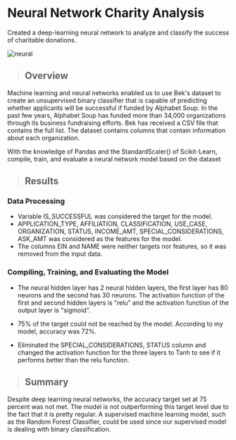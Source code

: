 # Neural Network Charity Analysis
Created a deep-learning neural network to analyze and classify the success of charitable donations.

![neural](https://user-images.githubusercontent.com/78935551/125122953-15453100-e0c4-11eb-8595-0fa4d953173b.jpg)

> ## Overview
Machine learning and neural networks enabled us to use Bek's dataset to create an unsupervised binary classifier that is capable of predicting whether applicants will be successful if funded by Alphabet Soup.
In the past few years, Alphabet Soup has funded more than 34,000 organizations through its business fundraising efforts. Bek has received a CSV file that contains the full list. The dataset contains columns that contain information about each organization.

With the knowledge of Pandas and the StandardScaler() of Scikit-Learn, compile, train, and evaluate a neural network model based on the dataset 

> ## Results

### Data Processing 
- Variable IS_SUCCESSFUL was considered the target for the model.
- APPLICATION_TYPE, AFFILIATION, CLASSIFICATION, USE_CASE, ORGANIZATION, STATUS, INCOME_AMT, SPECIAL_CONSIDERATIONS, ASK_AMT was considered as the features for the model.
- The columns EIN and NAME were neither targets nor features, so it was removed from the input data.

### Compiling, Training, and Evaluating the Model
- The neural hidden layer has 2 neural hidden layers, the first layer has 80 neurons and the second has 30 neurons. The activation function of the first and second hidden layers is "relu" and the activation function of the output layer is "sigmoid".

- 75% of the target could not be reached by the model. According to my model, accuracy was 72%.

- Eliminated the SPECIAL_CONSIDERATIONS, STATUS column and changed the activation function for the three layers to Tanh to see if it performs better than the relu function.

> ## Summary 
Despite deep learning neural networks, the accuracy target set at 75 percent was not met. The model is not outperforming this target level due to the fact that it is pretty regular.
A supervised machine learning model, such as the Random Forest Classifier, could be used since our supervised model is dealing with binary classification.







